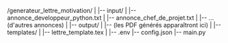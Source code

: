 
/generateur_lettre_motivation/
|
|-- input/
|   |-- annonce_developpeur_python.txt
|   |-- annonce_chef_de_projet.txt
|   |-- ... (d'autres annonces)
|
|-- output/
|   |-- (les PDF générés apparaîtront ici)
|
|-- templates/
|   |-- lettre_template.tex
|
|-- .env
|-- config.json
|-- main.py
